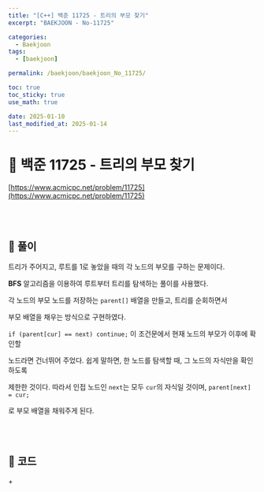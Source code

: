 ```yaml
---
title: "[C++] 백준 11725 - 트리의 부모 찾기"
excerpt: "BAEKJOON - No-11725"

categories:
  - Baekjoon
tags:
  - [baekjoon]

permalink: /baekjoon/baekjoon_No_11725/

toc: true
toc_sticky: true
use_math: true

date: 2025-01-10
last_modified_at: 2025-01-14
---
```


# 🔐 백준 11725 - 트리의 부모 찾기

[https://www.acmicpc.net/problem/11725](https://www.acmicpc.net/problem/11725)

<br><br>

## 🔑 풀이

트리가 주어지고, 루트를 1로 놓았을 때의 각 노드의 부모를 구하는 문제이다. <br>

**BFS** 알고리즘을 이용하여 루트부터 트리를 탐색하는 풀이를 사용했다. <br>

각 노드의 부모 노드를 저장하는 `parent[]` 배열을 만들고, 트리를 순회하면서 <br>

부모 배열을 채우는 방식으로 구현하였다. <br>

`if (parent[cur] == next) continue;` 이 조건문에서 현재 노드의 부모가 이후에 확인할 <br>

노드라면 건너뛰어 주었다. 쉽게 말하면, 한 노드를 탐색할 때, 그 노드의 자식만을 확인하도록 <br>

제한한 것이다. 따라서 인접 노드인 `next`는 모두 `cur`의 자식일 것이며, `parent[next] = cur;` <br>

로 부모 배열을 채워주게 된다.

<br><br>

## 🧩 코드

<script src="https://gist.github.com/jinwoojwa/541f337ebfaffbd60eb950cd5a9a5007.js"></script>+
